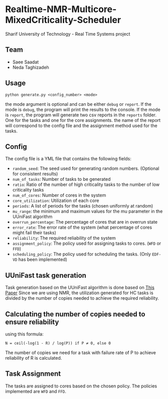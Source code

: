 # Realtime-NMR-Multicore-MixedCriticality-Scheduler
Sharif University of Technology - Real Time Systems project

## Team
- Saee Saadat
- Neda Taghizadeh

## Usage
```shell
python generate.py <config_number> <mode>
```
the mode argument is optional and can be either `debug` or `report`.
If the mode is `debug`, the program will print the results to the console.
If the mode is `report`, the program will generate two csv reports in the `reports` folder. One for the tasks and one for the core assignments.
the name of the report will correspond to the config file and the assignment method used for the tasks.

## Config
The config file is a YML file that contains the following fields:
- `random_seed`: The seed used for generating random numbers. (Optional for consistent results)
- `num_of_tasks`: Number of tasks to be generated
- `ratio`: Ratio of the number of high criticality tasks to the number of low criticality tasks
- `num_of_cores`: Number of cores in the system
- `core_utilization`: Utilization of each core
- `periods`: A list of periods for the tasks (chosen uniformly at random)
- `mu_range`: the minimum and maximum values for the mu parameter in the UUniFast algorithm
- `overrun_percentage`: The percentage of cores that are in overrun state
- `error_rate`: The error rate of the system (what percentage of cores might fail their tasks)
- `reliability`: The required reliability of the system 
- `assignment_policy`: The policy used for assigning tasks to cores. (`WFD` or `FFD`)
- `scheduling_policy`: The policy used for scheduling the tasks. (Only `EDF-VD` has been implemented)


## UUniFast task generation
Task generation based on the UUniFast algorithm is done based on [This Paper](https://sharif.edu/~ansari/pdfs/LETR-MC.pdf)
Since we are using NMR, the utilization generated for HC tasks is divided by the number of copies needed to achieve the required reliability.


## Calculating the number of copies needed to ensure reliability
using this formula:
```
N = ceil(-log(1 - R) / log(P)) if P ≠ 0, else 0
```
The number of copies we need for a task with failure rate of P to achieve reliability of R is calculated.

## Task Assignment
The tasks are assigned to cores based on the chosen policy. The policies implemented are `WFD` and `FFD`.
